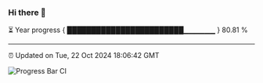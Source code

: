 ### Hi there 👋

⏳ Year progress { ████████████████████████▁▁▁▁▁▁ } 80.81 %

---

⏰ Updated on Tue, 22 Oct 2024 18:06:42 GMT

![Progress Bar CI](https://github.com/liununu/liununu/workflows/Progress%20Bar%20CI/badge.svg)
